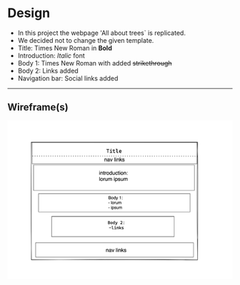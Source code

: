 # Design

<!-- give an overview of your project's design -->
<!-- describe the reasoning behind your group's design and wireframe -->
<!-- include other centralized decisions like fonts, palates, ... -->

- In this project the webpage 'All about trees` is replicated.
- We decided not to change the given template.
- Title: Times New Roman in **Bold**
- Introduction: _Italic_ font
- Body 1: Times New Roman with added ~~strikethrough~~
- Body 2: Links added
- Navigation bar: Social links added

---

## Wireframe(s)

<!-- provide a link to your wireframe documenting on Figma, or wherever it is -->

![wireframe](./assets/sketch.png)
